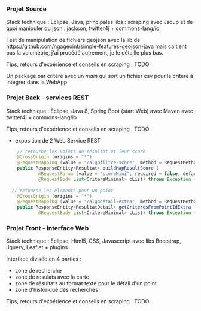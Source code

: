 ### Projet Source
Stack technique : Eclipse, Java, principales libs : scraping avec Jsoup et de quoi manipuler du json : jackson, twitter4j + commons-lang/io

Test de manipulation de fichiers geojson avec la lib de https://github.com/ngageoint/simple-features-geojson-java mais ca tient pas la volumétrie, j'ai procédé autrement, je le détaille plus bas.

Tips, retours d'expérience et conseils en scraping :
  TODO

Un package par critère avec un *main* qui sort un fichier csv pour le critère à intégrer dans la WebApp


### Projet Back - services REST
Stack technique : Eclipse, Java 8, Spring Boot (start Web) avec Maven avec twitter4j + commons-lang/io

Tips, retours d'expérience et conseils en scraping :
  TODO
  
- exposition de 2 Web Service REST
```Java
	// retourne les points de resultat et leur score
	@CrossOrigin (origins = "*")
	@RequestMapping (value = "/algofiltre-score", method = RequestMethod.POST)
	public ResponseEntity<Resultat> buildMapResultScore (
			@RequestParam (value = "scoreMini", required = false, defaultValue = "100") int scoreMini,
			@RequestBody List<CritereMinimal> cList) throws Exception {
      
  // retourne les elements pour un point
	@CrossOrigin (origins = "*")
	@RequestMapping (value = "/algodetail-extra", method = RequestMethod.POST)
	public ResponseEntity<ResultatDetail> getCriteresFromPointIdExtra (@RequestParam int pointId,
			@RequestBody List<CritereMinimal> cList) throws Exception {
```

### Projet Front - interface Web
Stack technique : Eclipse, Html5, CSS, Javasccript avec libs Bootstrap, Jquery, Leaflet + plugins 

Interface divisée en 4 parties :
- zone de recherche
- zone de resulats avec la carte
- zone de résultats au format texte pour le détail d'un point
- zone d'historique des recherches

Tips, retours d'expérience et conseils en scraping :
  TODO
